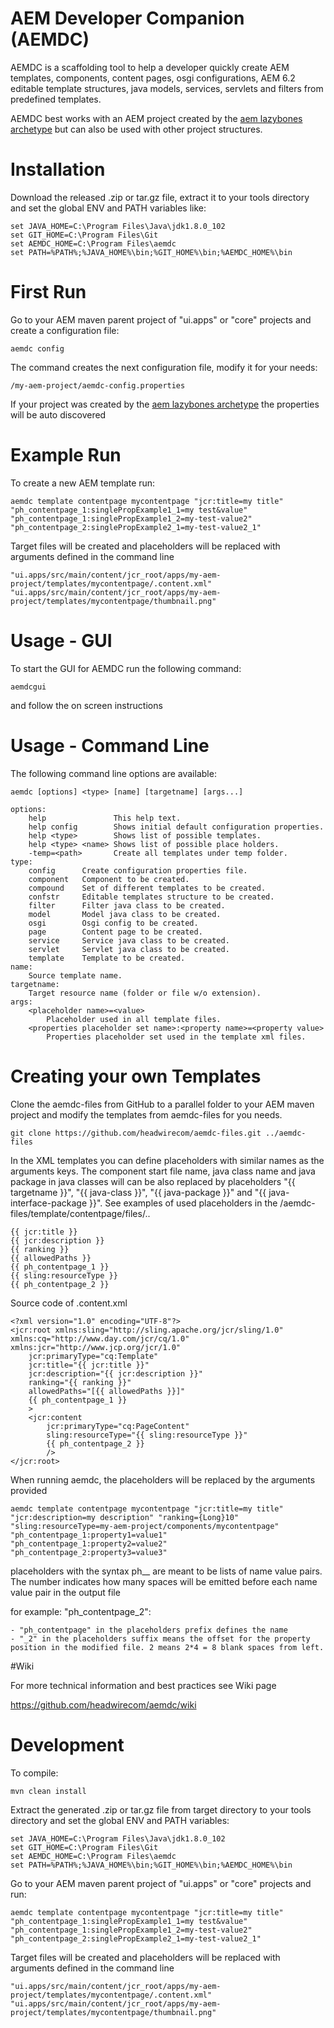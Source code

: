 # AEM Developer Companion (AEMDC)
AEMDC is a scaffolding tool to help a developer quickly create AEM templates,
components, content pages, osgi configurations, AEM 6.2 editable template structures,
java models, services, servlets and filters from predefined templates.

AEMDC best works with an AEM project created by the
[aem lazybones archetype](https://github.com/Adobe-Consulting-Services/lazybones-aem-templates)
but can also be used with other project structures.

# Installation

Download the released .zip or tar.gz file, extract it to your tools directory and
set the global ENV and PATH variables like:

    set JAVA_HOME=C:\Program Files\Java\jdk1.8.0_102
    set GIT_HOME=C:\Program Files\Git
    set AEMDC_HOME=C:\Program Files\aemdc
    set PATH=%PATH%;%JAVA_HOME%\bin;%GIT_HOME%\bin;%AEMDC_HOME%\bin

# First Run

Go to your AEM maven parent project of "ui.apps" or "core" projects and
create a configuration file:

	aemdc config

The command creates the next configuration file, modify it for your needs:

	/my-aem-project/aemdc-config.properties

If your project was created by the
[aem lazybones archetype](https://github.com/Adobe-Consulting-Services/lazybones-aem-templates)
the properties will be auto discovered

# Example Run

To create a new AEM template run:

	aemdc template contentpage mycontentpage "jcr:title=my title" "ph_contentpage_1:singlePropExample1_1=my test&value" "ph_contentpage_1:singlePropExample1_2=my-test-value2"  "ph_contentpage_2:singlePropExample2_1=my-test-value2_1"

Target files will be created and placeholders will be replaced with arguments defined in the command line

	"ui.apps/src/main/content/jcr_root/apps/my-aem-project/templates/mycontentpage/.content.xml"
	"ui.apps/src/main/content/jcr_root/apps/my-aem-project/templates/mycontentpage/thumbnail.png"

# Usage - GUI

To start the GUI for AEMDC run the following command:

    aemdcgui

and follow the on screen instructions

# Usage - Command Line
The following command line options are available:

    aemdc [options] <type> [name] [targetname] [args...]

    options:
        help               This help text.
        help config        Shows initial default configuration properties.
        help <type>        Shows list of possible templates.
        help <type> <name> Shows list of possible place holders.
        -temp=<path>       Create all templates under temp folder.
	type:
	    config      Create configuration properties file.
	    component   Component to be created.
	    compound    Set of different templates to be created.
	    confstr     Editable templates structure to be created.
	    filter      Filter java class to be created.
	    model       Model java class to be created.
	    osgi        Osgi config to be created.
	    page        Content page to be created.
	    service     Service java class to be created.
	    servlet     Servlet java class to be created.
	    template    Template to be created.
	name:
	    Source template name.
	targetname:
	    Target resource name (folder or file w/o extension).
	args:
	    <placeholder name>=<value>
	        Placeholder used in all template files.
	    <properties placeholder set name>:<property name>=<property value>
	        Properties placeholder set used in the template xml files.


# Creating your own Templates

Clone the aemdc-files from GitHub to a parallel folder to your AEM maven project and modify the templates from aemdc-files for you needs. 
	
	git clone https://github.com/headwirecom/aemdc-files.git ../aemdc-files

In the XML templates you can define placeholders with similar names as the arguments keys. The component start file name, java class name and java package in java classes will can be also replaced by placeholders "{{ targetname }}", "{{ java-class }}", "{{ java-package }}" and "{{ java-interface-package }}". See examples of used placeholders in the /aemdc-files/template/contentpage/files/..

    {{ jcr:title }}
    {{ jcr:description }}
    {{ ranking }}
    {{ allowedPaths }}
    {{ ph_contentpage_1 }}
    {{ sling:resourceType }}
    {{ ph_contentpage_2 }}

Source code of  .content.xml 

	<?xml version="1.0" encoding="UTF-8"?>
	<jcr:root xmlns:sling="http://sling.apache.org/jcr/sling/1.0" xmlns:cq="http://www.day.com/jcr/cq/1.0" xmlns:jcr="http://www.jcp.org/jcr/1.0"
	    jcr:primaryType="cq:Template"
	    jcr:title="{{ jcr:title }}"
	    jcr:description="{{ jcr:description }}"
	    ranking="{{ ranking }}"
	    allowedPaths="[{{ allowedPaths }}]"
	    {{ ph_contentpage_1 }}
	    >
	    <jcr:content
	        jcr:primaryType="cq:PageContent"
	        sling:resourceType="{{ sling:resourceType }}"
	        {{ ph_contentpage_2 }}
	        />
	</jcr:root>

When running aemdc, the placeholders will be replaced by the arguments provided
	
	aemdc template contentpage mycontentpage "jcr:title=my title" "jcr:description=my description" "ranking={Long}10" "sling:resourceType=my-aem-project/components/mycontentpage" "ph_contentpage_1:property1=value1" "ph_contentpage_1:property2=value2" "ph_contentpage_2:property3=value3"

placeholders with the syntax ph_<name>_<number> are meant to be lists of name value pairs.
The number indicates how many spaces will be emitted before each name value pair in the output file

for example: "ph\_contentpage\_2":

	- "ph_contentpage" in the placeholders prefix defines the name
	- "_2" in the placeholders suffix means the offset for the property position in the modified file. 2 means 2*4 = 8 blank spaces from left.

#Wiki

For more technical information and best practices see Wiki page

https://github.com/headwirecom/aemdc/wiki

# Development

To compile:

	mvn clean install

Extract the generated .zip or tar.gz file from target directory to your tools directory and set the global ENV and PATH variables:

    set JAVA_HOME=C:\Program Files\Java\jdk1.8.0_102
    set GIT_HOME=C:\Program Files\Git
    set AEMDC_HOME=C:\Program Files\aemdc
    set PATH=%PATH%;%JAVA_HOME%\bin;%GIT_HOME%\bin;%AEMDC_HOME%\bin

Go to your AEM maven parent project of "ui.apps" or "core" projects and run: 

	aemdc template contentpage mycontentpage "jcr:title=my title" "ph_contentpage_1:singlePropExample1_1=my test&value" "ph_contentpage_1:singlePropExample1_2=my-test-value2"  "ph_contentpage_2:singlePropExample2_1=my-test-value2_1"

Target files will be created and placeholders will be replaced with arguments defined in the command line

	"ui.apps/src/main/content/jcr_root/apps/my-aem-project/templates/mycontentpage/.content.xml"
	"ui.apps/src/main/content/jcr_root/apps/my-aem-project/templates/mycontentpage/thumbnail.png"
